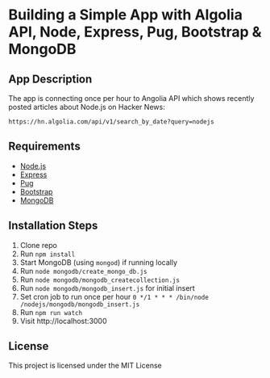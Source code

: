 # Building a Simple App with Algolia API, Node, Express, Pug, Bootstrap & MongoDB

## App Description

The app is connecting once per hour to Angolia API which shows recently posted articles about Node.js on Hacker News:

```
https://hn.algolia.com/api/v1/search_by_date?query=nodejs
```

## Requirements

* [Node.js](http://nodejs.org/)
* [Express](https://expressjs.com/)
* [Pug](https://pugjs.org/api/getting-started.html)
* [Bootstrap](https://getbootstrap.com/)
* [MongoDB](https://www.mongodb.com/)


## Installation Steps

1. Clone repo
2. Run `npm install`
3. Start MongoDB (using `mongod`) if running locally
4. Run `node mongodb/create_mongo_db.js`
5. Run `node mongodb/mongodb_createcollection.js`
6. Run `node mongodb/mongodb_insert.js` for initial insert
7. Set cron job to run once per hour `0 */1 * * * /bin/node /nodejs/mongodb/mongodb_insert.js`
8. Run `npm run watch`
9. Visit http://localhost:3000 


## License

This project is licensed under the MIT License
